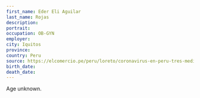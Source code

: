 ```yaml
---
first_name: Eder Eli Aguilar
last_name: Rojas
description: 
portrait: 
occupation: OB-GYN
employer: 
city: Iquitos
province: 
country: Peru
source: https://elcomercio.pe/peru/loreto/coronavirus-en-peru-tres-medicos-mas-fallecieron-en-las-ultimas-horas-en-iquitos-noticia/
birth_date: 
death_date: 
---
```


Age unknown.